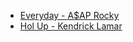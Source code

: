 - [Everyday - A$AP Rocky](https://open.spotify.com/track/0HCVUpGn7trUlx9rOlxZIK)
- [Hol Up - Kendrick Lamar](https://open.spotify.com/track/5DO1SazQppcsKQ1c1JpyQz)
